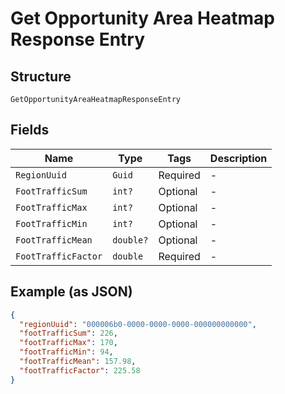 
# Get Opportunity Area Heatmap Response Entry

## Structure

`GetOpportunityAreaHeatmapResponseEntry`

## Fields

| Name | Type | Tags | Description |
|  --- | --- | --- | --- |
| `RegionUuid` | `Guid` | Required | - |
| `FootTrafficSum` | `int?` | Optional | - |
| `FootTrafficMax` | `int?` | Optional | - |
| `FootTrafficMin` | `int?` | Optional | - |
| `FootTrafficMean` | `double?` | Optional | - |
| `FootTrafficFactor` | `double` | Required | - |

## Example (as JSON)

```json
{
  "regionUuid": "000006b0-0000-0000-0000-000000000000",
  "footTrafficSum": 226,
  "footTrafficMax": 170,
  "footTrafficMin": 94,
  "footTrafficMean": 157.98,
  "footTrafficFactor": 225.58
}
```

